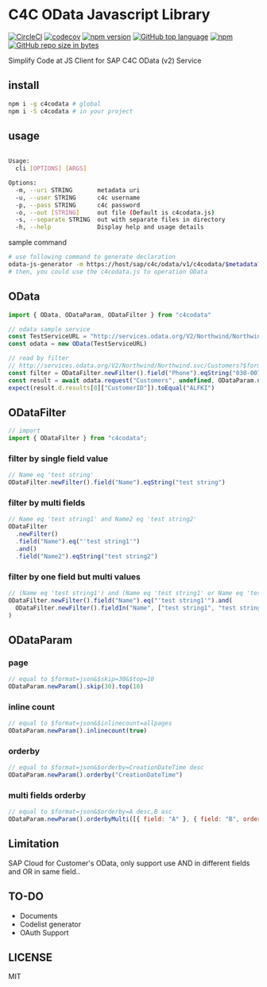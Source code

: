 # C4C OData Javascript Library

 [![CircleCI](https://circleci.com/gh/Soontao/c4codata.svg?style=shield)](https://circleci.com/gh/Soontao/c4codata)
 [![codecov](https://codecov.io/gh/Soontao/c4codata/branch/master/graph/badge.svg)](https://codecov.io/gh/Soontao/c4codata)
 [![npm version](https://badge.fury.io/js/c4codata.svg)](https://badge.fury.io/js/c4codata)
 [![GitHub top language](https://img.shields.io/github/languages/top/Soontao/c4codata.svg)](https://github.com/Soontao/c4codata)
 [![npm](https://img.shields.io/npm/dy/c4codata.svg)](https://www.npmjs.com/package/c4codata)
 [![GitHub repo size in bytes](https://img.shields.io/github/repo-size/Soontao/c4codata.svg)](https://github.com/Soontao/c4codata)

Simplify Code at JS Client for SAP C4C OData (v2) Service

## install

```bash
npm i -g c4codata # global
npm i -S c4codata # in your project
```

## usage

```bash

Usage:
  cli [OPTIONS] [ARGS]

Options:
  -m, --uri STRING       metadata uri
  -u, --user STRING      c4c username
  -p, --pass STRING      c4c password
  -o, --out [STRING]     out file (Default is c4codata.js)
  -s, --separate STRING  out with separate files in directory
  -h, --help             Display help and usage details

```

sample command

```bash
# use following command to generate declaration
odata-js-generator -m https://host/sap/c4c/odata/v1/c4codata/$metadata?sap-label=true -u user -p pass
# then, you could use the c4codata.js to operation OData
```

## OData

```javascript
import { OData, ODataParam, ODataFilter } from "c4codata"

// odata sample service
const TestServiceURL = "http://services.odata.org/V2/Northwind/Northwind.svc/$metadata"
const odata = new OData(TestServiceURL)

// read by filter
// http://services.odata.org/V2/Northwind/Northwind.svc/Customers?$format=json&$filter=Phone eq '030-0074321'
const filter = ODataFilter.newFilter().field("Phone").eqString("030-0074321");
const result = await odata.request("Customers", undefined, ODataParam.newParam().filter(filter))
expect(result.d.results[0]["CustomerID"]).toEqual("ALFKI")

```

## ODataFilter

```js
// import
import { ODataFilter } from "c4codata";
```

### filter by single field value

```js
// Name eq 'test string'
ODataFilter.newFilter().field("Name").eqString("test string")
```

### filter by multi fields

```js
// Name eq 'test string1' and Name2 eq 'test string2'
ODataFilter
  .newFilter()
  .field("Name").eq("'test string1'")
  .and()
  .field("Name2").eqString("test string2")
```

### filter by one field but multi values

```js
// (Name eq 'test string1') and (Name eq 'test string1' or Name eq 'test string2')
ODataFilter.newFilter().field("Name").eq("'test string1'").and(
  ODataFilter.newFilter().fieldIn("Name", ["test string1", "test string2"])
)
```

## ODataParam

### page

```javascript 
// equal to $format=json&$skip=30&$top=10
ODataParam.newParam().skip(30).top(10)
```

### inline count 

```javascript 
// equal to $format=json&$inlinecount=allpages
ODataParam.newParam().inlinecount(true)
```

### orderby

```javascript
// equal to $format=json&$orderby=CreationDateTime desc
ODataParam.newParam().orderby("CreationDateTime")
```

### multi fields orderby

```javascript
// equal to $format=json&$orderby=A desc,B asc
ODataParam.newParam().orderbyMulti([{ field: "A" }, { field: "B", order: "asc" }])
```

## Limitation

SAP Cloud for Customer's OData, only support use AND in different fields and OR in same field..

## TO-DO

* Documents
* Codelist generator
* OAuth Support

## LICENSE

MIT
